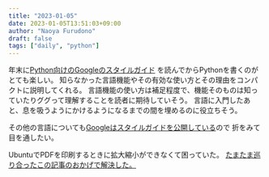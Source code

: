 ```yaml
---
title: "2023-01-05"
date: 2023-01-05T13:51:03+09:00
author: "Naoya Furudono"
draft: false
tags: ["daily", "python"]
---
```


年末に[Python向けのGoogleのスタイルガイド](https://google.github.io/styleguide/pyguide.html)
を読んでからPythonを書くのがとても楽しい。
知らなかった言語機能やその有効な使い方とその理由をコンパクトに説明してくれる。
言語機能の使い方は補足程度で、機能そのものは知っていたりググって理解することを読者に期待していそう。
言語に入門したあと、息を吸うようにかけるようになるまでの間を埋めるのに役立ちそう。

その他の言語についても[Googleはスタイルガイドを公開している](https://google.github.io/styleguide/)ので
折をみて目を通したい。

UbuntuでPDFを印刷するときに拡大縮小ができなくて困っていた。
[たまたま巡り合ったこの記事のおかげで解決した。](http://blog.livedoor.jp/servalchan/archives/13718090.html)

